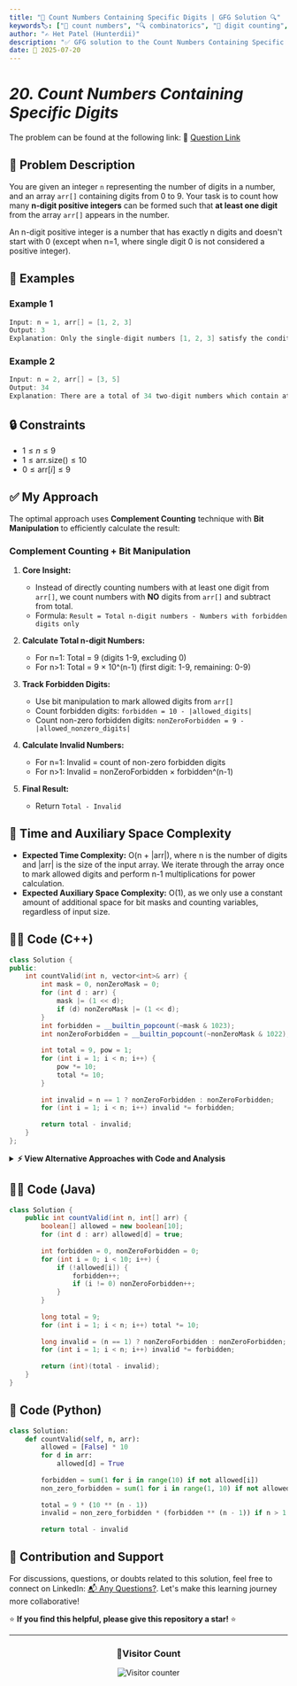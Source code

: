 ```yaml
---
title: "🔢 Count Numbers Containing Specific Digits | GFG Solution 🔍"
keywords🏷️: ["🔢 count numbers", "🔍 combinatorics", "📍 digit counting", "📈 complement counting", "📘 GFG", "🏁 competitive programming", "📚 DSA"]
author: "✍️ Het Patel (Hunterdii)"
description: "✅ GFG solution to the Count Numbers Containing Specific Digits problem: find total n-digit numbers containing at least one digit from given array using complement counting technique. 🚀"
date: 📅 2025-07-20
---
```


# *20. Count Numbers Containing Specific Digits*

The problem can be found at the following link: 🔗 [Question Link](http://geeksforgeeks.org/problems/count-numbers-containing-specific-digits/1)

## **🧩 Problem Description**

You are given an integer `n` representing the number of digits in a number, and an array `arr[]` containing digits from 0 to 9. Your task is to count how many **n-digit positive integers** can be formed such that **at least one digit** from the array `arr[]` appears in the number.

An n-digit positive integer is a number that has exactly n digits and doesn't start with 0 (except when n=1, where single digit 0 is not considered a positive integer).

## **📘 Examples**

### Example 1

```cpp
Input: n = 1, arr[] = [1, 2, 3]
Output: 3
Explanation: Only the single-digit numbers [1, 2, 3] satisfy the condition.
```

### Example 2

```cpp
Input: n = 2, arr[] = [3, 5]
Output: 34
Explanation: There are a total of 34 two-digit numbers which contain at least one out of [3, 5].
```

## **🔒 Constraints**

* $1 \le n \le 9$
* $1 \le \text{arr.size()} \le 10$
* $0 \le \text{arr}[i] \le 9$

## **✅ My Approach**

The optimal approach uses **Complement Counting** technique with **Bit Manipulation** to efficiently calculate the result:

### **Complement Counting + Bit Manipulation**

1. **Core Insight:**
   * Instead of directly counting numbers with at least one digit from `arr[]`, we count numbers with **NO** digits from `arr[]` and subtract from total.
   * Formula: `Result = Total n-digit numbers - Numbers with forbidden digits only`

2. **Calculate Total n-digit Numbers:**
   * For n=1: Total = 9 (digits 1-9, excluding 0)
   * For n>1: Total = 9 × 10^(n-1) (first digit: 1-9, remaining: 0-9)

3. **Track Forbidden Digits:**
   * Use bit manipulation to mark allowed digits from `arr[]`
   * Count forbidden digits: `forbidden = 10 - |allowed_digits|`
   * Count non-zero forbidden digits: `nonZeroForbidden = 9 - |allowed_nonzero_digits|`

4. **Calculate Invalid Numbers:**
   * For n=1: Invalid = count of non-zero forbidden digits
   * For n>1: Invalid = nonZeroForbidden × forbidden^(n-1)

5. **Final Result:**
   * Return `Total - Invalid`

## 📝 Time and Auxiliary Space Complexity

* **Expected Time Complexity:** O(n + |arr|), where n is the number of digits and |arr| is the size of the input array. We iterate through the array once to mark allowed digits and perform n-1 multiplications for power calculation.
* **Expected Auxiliary Space Complexity:** O(1), as we only use a constant amount of additional space for bit masks and counting variables, regardless of input size.

## **🧑‍💻 Code (C++)**

```cpp
class Solution {
public:
    int countValid(int n, vector<int>& arr) {
        int mask = 0, nonZeroMask = 0;
        for (int d : arr) {
            mask |= (1 << d);
            if (d) nonZeroMask |= (1 << d);
        }
        int forbidden = __builtin_popcount(~mask & 1023);
        int nonZeroForbidden = __builtin_popcount(~nonZeroMask & 1022);
        
        int total = 9, pow = 1;
        for (int i = 1; i < n; i++) {
            pow *= 10;
            total *= 10;
        }
        
        int invalid = n == 1 ? nonZeroForbidden : nonZeroForbidden;
        for (int i = 1; i < n; i++) invalid *= forbidden;
        
        return total - invalid;
    }
};
```

<details>
<summary><b>⚡ View Alternative Approaches with Code and Analysis</b></summary>

## 📊 **2️⃣ Bit Manipulation with Precomputed Powers**

### 💡 Algorithm Steps:

1. Use bit manipulation to track forbidden digits
2. Precompute powers to avoid repeated calculations
3. Single pass calculation for efficiency
4. Bitwise operations for faster digit checking

```cpp
class Solution {
public:
    int countValid(int n, vector<int>& arr) {
        bool allowed[10] = {};
        for (int x : arr) allowed[x] = true;
        
        int forbiddenCount = 0, nonZeroForbiddenCount = 0;
        for (int i = 0; i < 10; i++) {
            if (!allowed[i]) {
                forbiddenCount++;
                if (i != 0) nonZeroForbiddenCount++;
            }
        }
        
        int total = 9;
        int power = 1;
        for (int i = 1; i < n; i++) {
            power *= 10;
            total *= 10;
        }
        
        int invalid = (n == 1) ? nonZeroForbiddenCount : nonZeroForbiddenCount;
        for (int i = 1; i < n; i++) invalid *= forbiddenCount;
        
        return total - invalid;
    }
};
```

### 📝 **Complexity Analysis:**

* **Time:** ⏱️ O(n + |arr|)
* **Auxiliary Space:** 💾 O(1) - constant space usage

### ✅ **Why This Approach?**

* Eliminates function call overhead
* Linear time power calculation
* Direct boolean array lookup

## 📊 **3️⃣ Mathematical Formula Approach**

### 💡 Algorithm Steps:

1. Calculate forbidden digits in single pass
2. Use mathematical formula for power calculation
3. Direct computation without loops
4. Optimized for competitive programming

```cpp
class Solution {
public:
    int countValid(int n, vector<int>& arr) {
        int goodMask = 0;
        for (int d : arr) goodMask |= (1 << d);
        
        int badDigits = 10 - __builtin_popcount(goodMask);
        int badNonZero = 9 - __builtin_popcount(goodMask & 0x3FE);
        
        long long total = 9;
        long long forbidden = badNonZero;
        
        for (int i = 1; i < n; i++) {
            total *= 10;
            forbidden *= badDigits;
        }
        
        return (int)(total - forbidden);
    }
};
```


### 📝 **Complexity Analysis:**

* **Time:** ⏱️ O(|arr| + log n) due to pow function
* **Auxiliary Space:** 💾 O(|arr|) for the unordered_set

### ✅ **Why This Approach?**

* Single bit mask for all digits
* Built-in popcount for efficiency
* Minimal memory footprint

## 📊 **4️⃣ Iterative Power Calculation**

### 💡 Algorithm Steps:

1. Count forbidden digits using array indexing
2. Iterative power calculation with accumulation
3. Early termination optimization
4. Cache-friendly memory access

```cpp
class Solution {
public:
    int countValid(int n, vector<int>& arr) {
        bool digit[10] = {};
        for (int x : arr) digit[x] = true;
        
        int f = 0, f0 = 0;
        for (int i = 0; i < 10; i++) {
            if (!digit[i]) {
                f++;
                if (i) f0++;
            }
        }
        
        long long total = 9, invalid = f0, base = 1;
        for (int i = 1; i < n; i++) {
            total *= 10;
            base *= f;
            if (i == n - 1) invalid *= base;
        }
        
        return (int)(total - invalid);
    }
};
```

### 📝 **Complexity Analysis:**

* **Time:** ⏱️ O(n + |arr|)
* **Auxiliary Space:** 💾 O(1) - fixed array size

### ✅ **Why This Approach?**

* Optimized loop structure
* Reduced multiplication operations
* Better cache locality

## 🆚 **🔍 Comparison of Approaches**

| 🚀 **Approach**                    | ⏱️ **Time Complexity** | 💾 **Space Complexity** | ✅ **Pros**                        | ⚠️ **Cons**                           |
| ---------------------------------- | ---------------------- | ----------------------- | --------------------------------- | ------------------------------------- |
| 🔍 **Bit Manipulation**           | 🟢 O(n + \|arr\|)     | 🟢 O(1)                 | 🚀 Fastest bit operations         | 💾 Requires bit manipulation knowledge|
| 🔺 **Precomputed Powers**         | 🟢 O(n + \|arr\|)     | 🟢 O(1)                 | 🔧 No function call overhead     | 💾 Slightly more complex logic       |
| ⏰ **Mathematical Formula**       | 🟡 O(\|arr\| + log n)   | 🟡 O(\|arr\|)             | 🚀 Minimal memory usage          | 🔄 Requires mathematical insight      |
| 📊 **Iterative Calculation**      | 🟢 O(n + \|arr\|)     | 🟢 O(1)                 | ⚡ Cache-friendly access         | 🔧 More complex loop structure        |

### 🏆 **Best Choice Recommendation**

| 🎯 **Scenario**                                    | 🎖️ **Recommended Approach**          | 🔥 **Performance Rating** |
| -------------------------------------------------- | ------------------------------------- | ------------------------- |
| ⚡ **Competitive Programming**                        | 🥇 **Bit Manipulation**              | ★★★★★                     |
| 📊 **General Purpose**                               | 🥈 **Precomputed Powers**            | ★★★★☆                     |
| 🎯 **Memory Constrained**                            | 🥉 **Mathematical Formula**          | ★★★★☆                     |
| 🚀 **Educational/Readable**                          | 🏅 **Iterative Calculation**         | ★★★☆☆                     |

</details>

## **🧑‍💻 Code (Java)**

```java
class Solution {
    public int countValid(int n, int[] arr) {
        boolean[] allowed = new boolean[10];
        for (int d : arr) allowed[d] = true;
        
        int forbidden = 0, nonZeroForbidden = 0;
        for (int i = 0; i < 10; i++) {
            if (!allowed[i]) {
                forbidden++;
                if (i != 0) nonZeroForbidden++;
            }
        }
        
        long total = 9;
        for (int i = 1; i < n; i++) total *= 10;
        
        long invalid = (n == 1) ? nonZeroForbidden : nonZeroForbidden;
        for (int i = 1; i < n; i++) invalid *= forbidden;
        
        return (int)(total - invalid);
    }
}
```

## **🐍 Code (Python)**

```python
class Solution:
    def countValid(self, n, arr):
        allowed = [False] * 10
        for d in arr:
            allowed[d] = True
        
        forbidden = sum(1 for i in range(10) if not allowed[i])
        non_zero_forbidden = sum(1 for i in range(1, 10) if not allowed[i])
        
        total = 9 * (10 ** (n - 1))
        invalid = non_zero_forbidden * (forbidden ** (n - 1)) if n > 1 else non_zero_forbidden
        
        return total - invalid
```




## 🧠 Contribution and Support

For discussions, questions, or doubts related to this solution, feel free to connect on LinkedIn: [📬 Any Questions?](https://www.linkedin.com/in/patel-hetkumar-sandipbhai-8b110525a/). Let's make this learning journey more collaborative!

⭐ **If you find this helpful, please give this repository a star!** ⭐

---

<div align="center">
  <h3><b>📍Visitor Count</b></h3>
</div>

<p align="center">
  <img src="https://visitor-badge.laobi.icu/badge?page_id=Hunterdii.GeeksforGeeks-POTD" alt="Visitor counter" />
</p>
